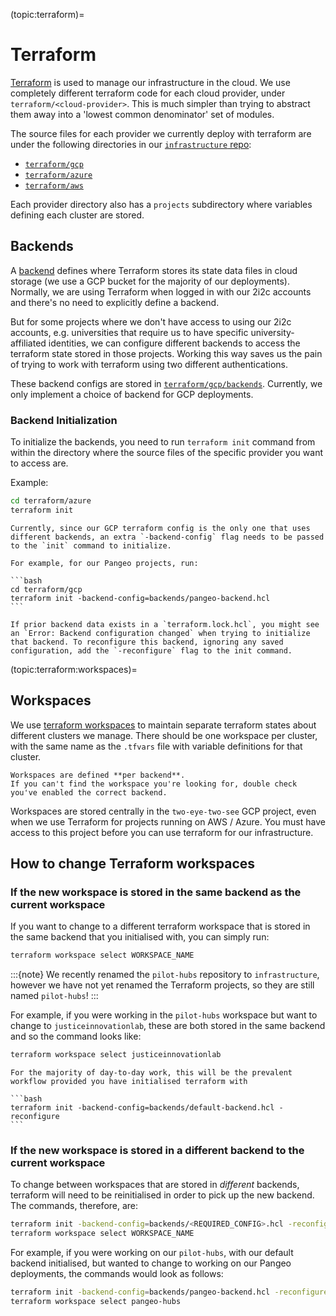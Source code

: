 (topic:terraform)=
# Terraform

[Terraform](https://www.terraform.io/) is used to manage our infrastructure in the cloud.
We use completely different terraform code for each cloud provider, under `terraform/<cloud-provider>`.
This is much simpler than trying to abstract them away into a 'lowest common denominator' set of modules.

The source files for each provider we currently deploy with terraform are under the following directories in our [`infrastructure` repo](https://github.com/2i2c-org/infrastructure):

- [`terraform/gcp`](https://github.com/2i2c-org/infrastructure/tree/HEAD/terraform/gcp)
- [`terraform/azure`](https://github.com/2i2c-org/infrastructure/tree/HEAD/terraform/azure)
- [`terraform/aws`](https://github.com/2i2c-org/infrastructure/tree/HEAD/terraform/aws)

Each provider directory also has a `projects` subdirectory where variables defining each cluster are stored.

## Backends

A [backend](https://www.terraform.io/language/settings/backends/configuration) defines where Terraform stores its state data files in cloud storage (we use a GCP bucket for the majority of our deployments).
Normally, we are using Terraform when logged in with our 2i2c accounts and there's no need to explicitly define a backend.

But for some projects where we don't have access to using our 2i2c accounts, e.g. universities that require us to have specific university-affiliated identities, we can configure different backends to access the terraform state stored in those projects.
Working this way saves us the pain of trying to work with terraform using two different authentications.

These backend configs are stored in [`terraform/gcp/backends`](https://github.com/2i2c-org/infrastructure/tree/HEAD/terraform/gcp/backends).
Currently, we only implement a choice of backend for GCP deployments.

### Backend Initialization

To initialize the backends, you need to run `terraform init` command from within the directory where the source files of the specific provider you want to access are.

Example:

```bash
cd terraform/azure
terraform init
```

````{note}
Currently, since our GCP terraform config is the only one that uses different backends, an extra `-backend-config` flag needs to be passed to the `init` command to initialize.

For example, for our Pangeo projects, run:

```bash
cd terraform/gcp
terraform init -backend-config=backends/pangeo-backend.hcl
```
````

```{note}
If prior backend data exists in a `terraform.lock.hcl`, you might see an `Error: Backend configuration changed` when trying to initialize that backend. To reconfigure this backend, ignoring any saved configuration, add the `-reconfigure` flag to the init command.
```

(topic:terraform:workspaces)=
## Workspaces

We use [terraform workspaces](https://www.terraform.io/docs/language/state/workspaces.html)
to maintain separate terraform states about different clusters we manage.
There should be one workspace per cluster, with the same name as the `.tfvars`
file with variable definitions for that cluster.

```{note}
Workspaces are defined **per backend**.
If you can't find the workspace you're looking for, double check you've enabled the correct backend.
```

Workspaces are stored centrally in the `two-eye-two-see` GCP project, even
when we use Terraform for projects running on AWS / Azure. You must have
access to this project before you can use terraform for our infrastructure.

## How to change Terraform workspaces

### If the new workspace is stored in the same backend as the current workspace

If you want to change to a different terraform workspace that is stored in the same backend that you initialised with, you can simply run:

```bash
terraform workspace select WORKSPACE_NAME
```


:::{note}
We recently renamed the `pilot-hubs` repository to `infrastructure`, however we have not yet renamed the Terraform projects, so they are still named `pilot-hubs`!
:::

For example, if you were working in the `pilot-hubs` workspace but want to change to `justiceinnovationlab`, these are both stored in the same backend and so the command looks like:

```bash
terraform workspace select justiceinnovationlab
```

````{note}
For the majority of day-to-day work, this will be the prevalent workflow provided you have initialised terraform with

```bash
terraform init -backend-config=backends/default-backend.hcl -reconfigure
```
````

### If the new workspace is stored in a different backend to the current workspace

To change between workspaces that are stored in _different_ backends, terraform will need to be reinitialised in order to pick up the new backend.
The commands, therefore, are:

```bash
terraform init -backend-config=backends/<REQUIRED_CONFIG>.hcl -reconfigure
terraform workspace select WORKSPACE_NAME
```

For example, if you were working on our `pilot-hubs`, with our default backend initialised, but wanted to change to working on our Pangeo deployments, the commands would look as follows:

```bash
terraform init -backend-config=backends/pangeo-backend.hcl -reconfigure
terraform workspace select pangeo-hubs
```
